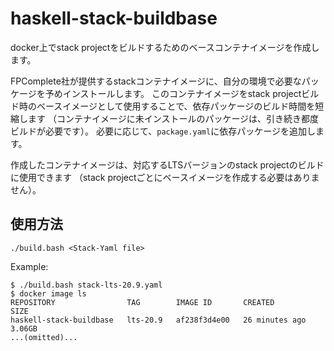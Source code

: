 # haskell-stack-buildbase

docker上でstack projectをビルドするためのベースコンテナイメージを作成します。

FPComplete社が提供するstackコンテナイメージに、自分の環境で必要なパッケージを予めインストールします。
このコンテナイメージをstack projectビルド時のベースイメージとして使用することで、依存パッケージのビルド時間を短縮します
（コンテナイメージに未インストールのパッケージは、引き続き都度ビルドが必要です）。
必要に応じて、`package.yaml`に依存パッケージを追加します。

作成したコンテナイメージは、対応するLTSバージョンのstack projectのビルドに使用できます
（stack projectごとにベースイメージを作成する必要はありません）。

## 使用方法

```
./build.bash <Stack-Yaml file>
```

Example:
```
$ ./build.bash stack-lts-20.9.yaml
$ docker image ls
REPOSITORY                TAG        IMAGE ID       CREATED          SIZE
haskell-stack-buildbase   lts-20.9   af238f3d4e00   26 minutes ago   3.06GB
...(omitted)...
```
